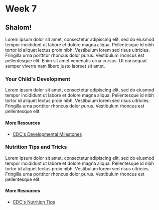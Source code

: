 # Week 7
## Shalom!
Lorem ipsum dolor sit amet, consectetur adipiscing elit, sed do eiusmod tempor incididunt ut labore et dolore magna aliqua. Pellentesque id nibh tortor id aliquet lectus proin nibh. Vestibulum lorem sed risus ultricies. Fringilla urna porttitor rhoncus dolor purus. Vestibulum rhoncus est pellentesque elit. Enim sit amet venenatis urna cursus. Ut consequat semper viverra nam libero justo laoreet sit amet.
### Your Child's Development
Lorem ipsum dolor sit amet, consectetur adipiscing elit, sed do eiusmod tempor incididunt ut labore et dolore magna aliqua. Pellentesque id nibh tortor id aliquet lectus proin nibh. Vestibulum lorem sed risus ultricies. Fringilla urna porttitor rhoncus dolor purus. Vestibulum rhoncus est pellentesque elit.
#### More Resources
- [CDC's Developmental Milestones](https://www.cdc.gov/ncbddd/actearly/milestones/index.html)
### Nutrition Tips and Tricks
Lorem ipsum dolor sit amet, consectetur adipiscing elit, sed do eiusmod tempor incididunt ut labore et dolore magna aliqua. Pellentesque id nibh tortor id aliquet lectus proin nibh. Vestibulum lorem sed risus ultricies. Fringilla urna porttitor rhoncus dolor purus. Vestibulum rhoncus est pellentesque elit.
#### More Resources
- [CDC's Nutrition Tips](https://www.cdc.gov/nutrition/infantandtoddlernutrition/index.html)
